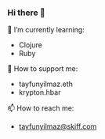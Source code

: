 ### Hi there 👋

🌱 I’m currently learning:
- Clojure
- Ruby
  
💸 How to support me:
- tayfunyilmaz.eth
- krypton.hbar
  
📫 How to reach me:
- tayfunyilmaz@skiff.com

